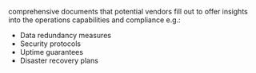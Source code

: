 comprehensive documents that potential vendors fill out to offer insights into the operations capabilities and compliance e.g.:
- Data redundancy measures
- Security protocols
- Uptime guarantees
- Disaster recovery plans